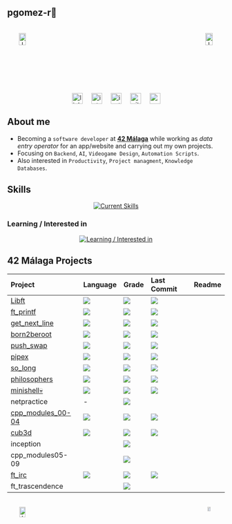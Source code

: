 
## **pgomez-r🧉**  

<br>

<div align="center"style="display: flex; justify-content: space-between;">
  <a href="https://billowy-vermicelli-8e6.notion.site/42-M-laga-5d9a971e88244325a734d7a13b8eb37d">
    <img src="https://github.com/pgomez-r/pgomez-r/assets/115219064/38019e20-dc47-418b-bdd9-3dcc50fb2cf1" alt="Image 1" style="width:48%;">
  </a>
  <a href="https://github.com/pgomez-r/42M">
    <img src="https://github.com/pgomez-r/pgomez-r/assets/115219064/ea9ab00e-cf1b-4ecd-90aa-2e0badadc8de" alt="Image 2" style="width:48%;">
  </a>
</div>

<br>

<div align="center" style="display: flex; justify-content: center; align-items: center; gap: 20px; width: 100%;">
  <a href="https://linkedin.com/in/pedro-gómez-ruiz-258b24208/" target="_blank">
    <img src="https://img.shields.io/badge/linkedin-%231E77B5.svg?&style=for-the-badge&logo=linkedin&logoColor=white" alt="linkedin" style="height: 25px;" />
  </a>
   <a href="https://profile.intra.42.fr/users/pgomez-r" target="_blank">
    <img src="https://github.com/pgomez-r/pgomez-r/assets/115219064/8afbae1f-9e15-4d33-a313-eac3885ce0f3" alt="intraprofile" style="height: 25px;" />
  </a>
  <a href="https://instagram.com/pgruz.11" target="_blank">
    <img src="https://img.shields.io/badge/instagram-%23000000.svg?&style=for-the-badge&logo=instagram&logoColor=white" alt="instagram" style="height: 25px;" />
  </a>
  <a href="https://github.com/pgomez-r" target="_blank">
    <img src="https://img.shields.io/badge/github-%2324292e.svg?&style=for-the-badge&logo=github&logoColor=white" alt="github" style="height: 25px;" />
  </a>
  <img src="https://komarev.com/ghpvc/?username=pgomez-r&&style=flat-square" alt="profile views" style="height: 25px;" />
</div>

## About me

- Becoming a `software developer` at [**42 Málaga**](https://www.42malaga.com/) while working as *data entry operator* for an app/website and carrying out my own projects. 
- Focusing on `Backend`, `AI`, `Videogame Design`, `Automation Scripts`.
- Also interested in `Productivity`, `Project managment`, `Knowledge Databases`.

## **Skills** 

<div align="center">

[![Current Skills](https://skillicons.dev/icons?i=c,cpp,bash,linux,vim,notion,vscode,atom,git,github&perline=12)](https://skillicons.dev)
</div>

### Learning / Interested in

<div align="center">

[![Learning / Interested in](https://skillicons.dev/icons?i=py,selenium,django,java,docker,html,css,js&perline=12)](https://skillicons.dev)
</div>

## **42 Málaga Projects**  

<div align="center">

| Project | Language | Grade | Last Commit | Readme |
| :--- | :--- | :--- | :--- | :--- |
| [Libft](https://github.com/pgomez-r/libft) | <img src="https://img.shields.io/github/languages/top/pgomez-r/libft"/> | <img src="https://img.shields.io/badge/116%20%2F%20100-success"/> | <img src="https://img.shields.io/github/last-commit/pgomez-r/libft"/> | |
| [ft_printf](https://github.com/pgomez-r/ft_printf) | <img src="https://img.shields.io/github/languages/top/pgomez-r/ft_printf"/> | <img src="https://img.shields.io/badge/100%20%2F%20100-success"/> | <img src="https://img.shields.io/github/last-commit/pgomez-r/ft_printf"/> | |
| [get_next_line](https://github.com/pgomez-r/get_next_line) | <img src="https://img.shields.io/github/languages/top/pgomez-r/get_next_line"/> | <img src="https://img.shields.io/badge/125%20%2F%20100-success"/> | <img src="https://img.shields.io/github/last-commit/pgomez-r/get_next_line"/> |  |
| [born2beroot](https://github.com/pgomez-r/born2beroot) | <img src="https://img.shields.io/github/languages/top/pgomez-r/born2beroot"/> | <img src="https://img.shields.io/badge/125%20%2F%20100-success"/> | <img src="https://img.shields.io/github/last-commit/pgomez-r/born2beroot"/> |  |
| [push_swap](https://github.com/pgomez-r/push_swap) | <img src="https://img.shields.io/github/languages/top/pgomez-r/push_swap"/> | <img src="https://img.shields.io/badge/118%20%2F%20100-success"/> | <img src="https://img.shields.io/github/last-commit/pgomez-r/push_swap"/> |  |
| [pipex](https://github.com/pgomez-r/pipex) | <img src="https://img.shields.io/github/languages/top/pgomez-r/pipex"/> | <img src="https://img.shields.io/badge/100%20%2F%20100-success"/> | <img src="https://img.shields.io/github/last-commit/pgomez-r/pipex"/> |  |
| [so_long](https://github.com/pgomez-r/so_long) | <img src="https://img.shields.io/github/languages/top/pgomez-r/so_long"/> | <img src="https://img.shields.io/badge/125%20%2F%20100-success"/> | <img src="https://img.shields.io/github/last-commit/pgomez-r/so_long"/> |  |
| [philosophers](https://github.com/pgomez-r/philosophers) | <img src="https://img.shields.io/github/languages/top/pgomez-r/philosophers"/> | <img src="https://img.shields.io/badge/100%20%2F%20100-success"/> | <img src="https://img.shields.io/github/last-commit/pgomez-r/philosophers"/> |  |
| [minishell💀](https://github.com/pgomez-r/minishell) | <img src="https://img.shields.io/github/languages/top/pgomez-r/minishell"/> | <img src="https://img.shields.io/badge/101%20%2F%20100-success"/> | <img src="https://img.shields.io/github/last-commit/pgomez-r/minishell"/> |  |
| netpractice | - | <img src="https://img.shields.io/badge/100%20%2F%20100-success"/> |  |  |
| [cpp_modules_00-04](https://github.com/pgomez-r/cpp_00-04) | <img src="https://img.shields.io/github/languages/top/pgomez-r/cpp_00-04"/> | <img src="https://img.shields.io/badge/80%20%2F%20100-success"/> | <img src="https://img.shields.io/github/last-commit/pgomez-r/cpp_00-04"/> |  |
| [cub3d](https://github.com/pgomez-r/cub3d) | <img src="https://img.shields.io/github/languages/top/pgomez-r/cub3d"/> | <img src="https://img.shields.io/badge/100%20%2F%20100-success"/> | <img src="https://img.shields.io/github/last-commit/pgomez-r/cub3d"/> |  |
| inception |  | <img src="https://img.shields.io/badge/in_progress-yellow"/>  |  |  |
| cpp_modules05-09 |  | <img src="https://img.shields.io/badge/in_progress-yellow"/> |  |  |
| [ft_irc](https://github.com/pgomez-r/ft_irc) | <img src="https://img.shields.io/github/languages/top/pgomez-r/ft_irc"/> | <img src="https://img.shields.io/badge/100%20%2F%20100-success"/> | <img src="https://img.shields.io/github/last-commit/pgomez-r/ft_irc"/> |  |
| ft_trascendence |  | <img src="https://img.shields.io/badge/FORBIDDEN-A020F0"/> |  |  |

</div>

<br>

<div align="center"style="display: flex; justify-content: space-between;">
  <a href="https://github.com/oakoudad/badge42">
    <img src="https://badge.mediaplus.ma/colorfulwaves/pgomez-r" alt="Image 1" style="width:45%;">
  </a>
  <a href="https://github.com/pgomez-r/42M">
    <img src="https://github.com/user-attachments/assets/beb1abdf-71f8-4cbb-aedb-a41a74cab406" alt="Image 2" style="width:29%;">
    
  </a>
</div>
